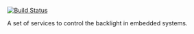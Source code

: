 [![Build Status](https://travis-ci.org/bbvch/brightness-zoo.svg?branch=master)](https://travis-ci.org/bbvch/brightness-zoo)

A set of services to control the backlight in embedded systems.
